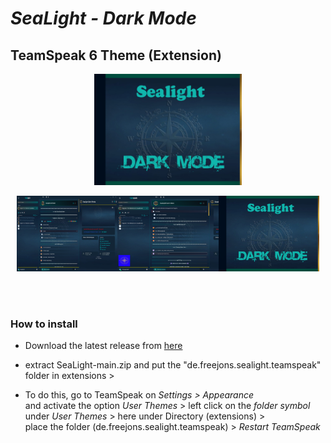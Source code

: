 # ***SeaLight - Dark Mode***
## **TeamSpeak 6 Theme (Extension)**
<div align="center">
<img src="https://github.com/Freejons63/SeaLight/blob/main/de.freejons.sealight.teamspeak/SeaLightThumbnail.png" width="47%" height="47%">

<img src="https://github.com/Freejons63/SeaLight/blob/main/de.freejons.sealight.teamspeak/SeaLight01.png" width="32%" height="32%"><img src="https://github.com/Freejons63/SeaLight/blob/main/de.freejons.sealight.teamspeak/SeaLight02.png" width="32%" height="32%"><img src="https://github.com/Freejons63/SeaLight/blob/main/de.freejons.sealight.teamspeak/SeaLightThumbnail.png" width="32%" height="32%">
</div>
<br> <br>  
<h3>How to install</h3>

- Download the latest release from <a href="https://github.com/Freejons63/SeaLight/archive/refs/heads/main.zip">here </a> 
- extract SeaLight-main.zip and put the "de.freejons.sealight.teamspeak" folder in extensions >

- To do this, go to TeamSpeak on <i>Settings > Appearance</i> <br> and activate the option <i>User Themes</i> >  left click on the <i>folder symbol</i> under <i>User Themes</i> >  here under Directory (extensions) > <br> place the folder (de.freejons.sealight.teamspeak) >  <i>Restart TeamSpeak</i>
